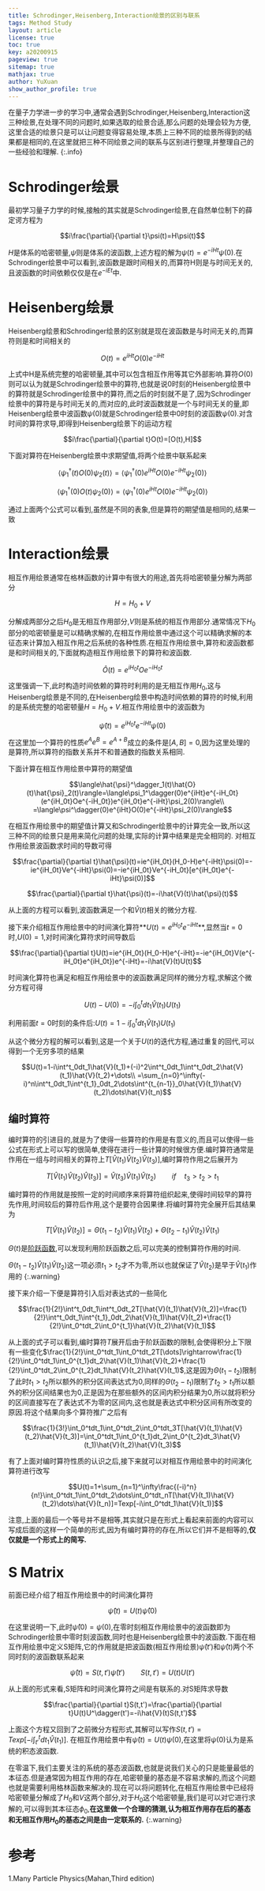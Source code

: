 ```yaml
---
title: Schrodinger,Heisenberg,Interaction绘景的区别与联系
tags: Method Study
layout: article
license: true
toc: true
key: a20200915
pageview: true
sitemap: true
mathjax: true
author: YuXuan
show_author_profile: true
---
```

在量子力学进一步的学习中,通常会遇到Schrodinger,Heisenberg,Interaction这三种绘景,在处理不同的问题时,如果选取的绘景合适,那么问题的处理会较为方便,这里合适的绘景只是可以让问题变得容易处理,本质上三种不同的绘景所得到的结果都是相同的,在这里就把三种不同绘景之间的联系与区别进行整理,并整理自己的一些经验和理解.
{:.info}
<!--more-->
# Schrodinger绘景
最初学习量子力学的时候,接触的其实就是Schrodinger绘景,在自然单位制下的薛定谔方程为

$$i\frac{\partial}{\partial t}\psi(t)=H\psi(t)$$

$H$是体系的哈密顿量,$\psi$则是体系的波函数,上述方程的解为$\psi(t)=e^{-iHt}\psi(0)$.在Schrodinger绘景中可以看到,波函数是跟时间相关的,而算符H则是与时间无关的,且波函数的时间依赖仅仅是在$e^{-iEt}$中.

# Heisenberg绘景
Heisenberg绘景和Schrodinger绘景的区别就是现在波函数是与时间无关的,而算符则是和时间相关的

$$O(t)=e^{iHt}O(0)e^{-iHt}$$

上式中H是系统完整的哈密顿量,其中可以包含相互作用等其它外部影响.算符$O(0)$则可以认为就是Schrodinger绘景中的算符,也就是说0时刻的Heisenberg绘景中的算符就是Schrodinger绘景中的算符,而之后的时刻就不是了,因为Schrodinger绘景中的算符是与时间无关的,而对应的,此时波函数就是一个与时间无关的量,即Heisenberg绘景中波函数$\psi(0)$就是Schrodinger绘景中0时刻的波函数$\psi(0)$.对含时间的算符求导,即得到Heisenberg绘景下的运动方程

$$i\frac{\partial}{\partial t}O(t)=[O(t),H]$$

下面对算符在Heisenberg绘景中求期望值,将两个绘景中联系起来

$$\langle\psi^\dagger_1(t)O(0)\psi_2(t)\rangle=\langle\psi^\dagger_1(0)e^{iHt}O(0)e^{-iHt}\psi_2(0)\rangle$$

$$\langle\psi^\dagger_1(0)O(t)\psi_2(0)\rangle=\langle\psi^\dagger_1(0)e^{iHt}O(0)e^{-iHt}\psi_2(0)\rangle$$

通过上面两个公式可以看到,虽然是不同的表象,但是算符的期望值是相同的,结果一致

# Interaction绘景
相互作用绘景通常在格林函数的计算中有很大的用途,首先将哈密顿量分解为两部分

$$H = H_0 + V$$

分解成两部分之后$H_0$是无相互作用部分,$V$则是系统的相互作用部分.通常情况下$H_0$部分的哈密顿量是可以精确求解的,在相互作用绘景中通过这个可以精确求解的本征态来计算加入相互作用之后系统的各种性质.在相互作用绘景中,算符和波函数都是和时间相关的,下面就构造相互作用绘景下的算符和波函数.

$$\hat{O}(t)=e^{iH_0t}Oe^{-iH_0t}$$

这里强调一下,此时构造时间依赖的算符时利用的是无相互作用$H_0$,这与Heisenberg绘景是不同的,在Heisenberg绘景中构造时间依赖的算符的时候,利用的是系统完整的哈密顿量$H = H_0 + V$.相互作用绘景中的波函数为

$$\hat{\psi}(t)=e^{iH_0t}e^{-iHt}\psi(0)$$

在这里加一个算符的性质$e^Ae^B=e^{A+B}$成立的条件是$[A,B]=0$,因为这里处理的是算符,所以算符的指数关系并不和普通数的指数关系相同.

下面计算在相互作用绘景中算符的期望值

$$\langle\hat{\psi}^\dagger_1(t)\hat{O}(t)\hat{\psi}_2(t)\rangle=\langle\psi_1^\dagger(0)e^{iHt}e^{-iH_0t}(e^{iH_0t}Oe^{-iH_0t})e^{iH_0t}e^{-iHt}\psi_2(0)\rangle\\
=\langle\psi^\dagger(0)e^{iHt}O(0)e^{-iHt}\psi_2(0)\rangle$$

在相互作用绘景中的期望值计算又和Schrodinger绘景中的计算完全一致,所以这三种不同的绘景只是用来简化问题的处理,实际的计算中结果是完全相同的.
对相互作用绘景波函数求时间的导数可得

$$\frac{\partial}{\partial t}\hat{\psi}(t)=ie^{iH_0t}(H_0-H)e^{-iHt}\psi(0)=-ie^{iH_0t}Ve^{-iHt}\psi(0)=-ie^{iH_0t}Ve^{-iH_0t}[e^{iH_0t}e^{-iHt}\psi(0)]$$

$$\frac{\partial}{\partial t}\hat{\psi}(t)=-i\hat{V}(t)\hat{\psi}(t)$$

从上面的方程可以看到,波函数满足一个和$\hat{V}(t)$相关的微分方程.

接下来介绍相互作用绘景中的时间演化算符**$U(t)=e^{iH_0t}e^{-iHt}$**,显然当$t=0$时,$U(0)=1$,对时间演化算符求时间导数后

$$\frac{\partial}{\partial t}U(t)=ie^{iH_0t}(H_0-H)e^{-iHt}=-ie^{iH_0t}V(e^{-iH_0t}e^{iH_0t})e^{-iHt}=-i\hat{V}(t)U(t)$$

时间演化算符也满足和相互作用绘景中的波函数满足同样的微分方程,求解这个微分方程可得

$$U(t)-U(0)=-i\int^t_0dt_1\hat{V}(t_1)U(t_1)$$

利用前面$t=0$时刻的条件后:$U(t) = 1-i\int^t_0dt_1\hat{V}(t_1)U(t_1)$

从这个微分方程的解可以看到,这是一个关于$U(t)$的迭代方程,通过重复的回代,可以得到一个无穷多项的结果

$$U(t)=1-i\int^t_0dt_1\hat{V}(t_1)+(-i)^2\int^t_0dt_1\int^t_0dt_2\hat{V}(t_1)\hat{V}(t_2)+\dots\\
=\sum_{n=0}^\infty(-i)^n\int^t_0dt_1\int^{t_1}_0dt_2\dots\int^{t_{n-1}}_0\hat{V}(t_1)\hat{V}(t_2)\dots\hat{V}(t_n)$$

## 编时算符
编时算符的引进目的,就是为了使得一些算符的作用是有意义的,而且可以使得一些公式在形式上可以写的很简单,使得在进行一些计算的时候很方便.编时算符通常是作用在一组与时间相关的算符上$T[\hat{V}(t_1)\hat{V}(t_2)\hat{V}(t_3)]$,编时算符作用之后展开为

$$T[\hat{V}(t_1)\hat{V}(t_2)\hat{V}(t_3)]=\hat{V}(t_3)\hat{V}(t_1)\hat{V}(t_2)\qquad if \quad t_3>t_2>t_1$$

编时算符的作用就是按照一定的时间顺序来将算符组织起来,使得时间较早的算符先作用,时间较后的算符后作用,这个是要符合因果律.将编时算符完全展开后其结果为

$$T[\hat{V}(t_1)\hat{V}(t_2)]=\Theta(t_1-t_2)\hat{V}(t_1)\hat{V}(t_2)+\Theta(t_2-t_1)\hat{V}(t_2)\hat{V}(t_1)$$

$\Theta(t)$是[阶跃函数](https://en.wikipedia.org/wiki/Step_function),可以发现利用阶跃函数之后,可以完美的控制算符作用的时间.

$\Theta(t_1-t_2)\hat{V}(t_1)\hat{V}(t_2)$这一项必须$t_1>t_2$才不为零,所以也就保证了$\hat{V}(t_2)$是早于$\hat{V}(t_1)$作用的
{:.warning}

接下来介绍一下便是算符引入后对表达式的一些简化

$$\frac{1}{2!}\int^t_0dt_1\int^t_0dt_2T[\hat{V}(t_1)\hat{V}(t_2)]=\frac{1}{2!}\int^t_0dt_1\int^{t_1}_0dt_2\hat{V}(t_1)\hat{V}(t_2)+\frac{1}{2!}\int_0^tdt_2\int_0^{t_1}\hat{V}(t_2)\hat{V}(t_1)$$

从上面的式子可以看到,编时算符$T$展开后由于阶跃函数的限制,会使得积分上下限有一些变化$\frac{1}{2!}\int_0^tdt_1\int_0^tdt_2T[\dots]\rightarrow\frac{1}{2!}\int_0^tdt_1\int_0^{t_1}dt_2\hat{V}(t_1)\hat{V}(t_2)+\frac{1}{2!}\int_0^tdt_2\int_0^{t_2}dt_1\hat{V}(t_2)\hat{V}(t_1)$,这是因为$\Theta(t_1-t_2)$限制了此时$t_1>t_2$所以额外的积分区间表达式为0,同样的$\Theta(t_2-t_1)$限制了$t_2>t_1$所以额外的积分区间结果也为0,正是因为在那些额外的区间内积分结果为0,所以就将积分的区间直接写在了表达式不为零的区间内,这也就是表达式中积分区间有所改变的原因.将这个结果向多个算符推广之后有

$$\frac{1}{3!}\int_0^tdt_1\int_0^tdt_2\int_0^tdt_3T[\hat{V}(t_1)\hat{V}(t_2)\hat{V}(t_3)]=\int_0^tdt_1\int_0^{t_1}dt_2\int_0^{t_2}dt_3\hat{V}(t_1)\hat{V}(t_2)\hat{V}(t_3)$$

有了上面对编时算符性质的认识之后,接下来就可以对相互作用绘景中的时间演化算符进行改写

$$U(t)=1+\sum_{n=1}^\infty\frac{(-i)^n}{n!}\int_0^tdt_1\int_0^tdt_2\dots\int_0^tdt_nT[\hat{V}(t_1)\hat{V}(t_2)\dots\hat{V}(t_n)]=Texp[-i\int_0^tdt_1\hat{V}(t_1)]$$

注意,上面的最后一个等号并不是相等,其实就只是在形式上看起来前面的内容可以写成后面的这样一个简单的形式,因为有编时算符的存在,所以它们并不是相等的,**仅仅就是一个形式上的简写.**

# S Matrix
前面已经介绍了相互作用绘景中的时间演化算符

$$\hat{\psi}(t)=U(t)\hat{\psi}(0)$$

在这里说明一下,此时$\hat{\psi}(0)=\psi(0)$,在零时刻相互作用绘景中的波函数即为Schrodinger绘景中零时刻波函数,同时也是Heisenberg绘景中的波函数.下面在相互作用绘景中定义S矩阵,它的作用就是把波函数(相互作用绘景)$\hat{\psi}(t')$和$\hat{\psi}(t)$两个不同时刻的波函数联系起来

$$\hat{\psi}(t)=S(t,t')\hat{\psi}(t')\qquad S(t,t')=U(t)U(t')$$

从上面的形式来看,S矩阵和时间演化算符之间是有联系的.对S矩阵求导数

$$\frac{\partial}{\partial t}S(t,t')=\frac{\partial}{\partial t}U(t)U^\dagger(t')=-i\hat{V}(t)S(t,t')$$

上面这个方程又回到了之前微分方程形式,其解可以写作$S(t,t')=Texp[-i\int_{t'}^tdt_1\hat{V}(t_1)]$.
在相互作用绘景中有$\hat{\psi}(t)=U(t)\psi(0)$,在这里将$\psi(0)$认为是系统的积态波函数.

在零温下,我们主要关注的系统的基态波函数,也就是说我们关心的只是能量最低的本征态.但是通常因为相互作用的存在,哈密顿量的基态是不容易求解的,而这个问题也就是需要利用格林函数来解决的.现在可以将问题转化,在相互作用绘景中已经将哈密顿量分解成了$H_0$和$V$这两个部分,对于$H_0$这个哈密顿量,我们是可以对它进行求解的,可以得到其本征态$\phi_0$,**在这里做一个合理的猜测,认为相互作用存在后的基态和无相互作用$H_0$的基态之间是由一定联系的.**
{:.warning}







# 参考
1.Many Particle Physics(Mahan,Third edition)

